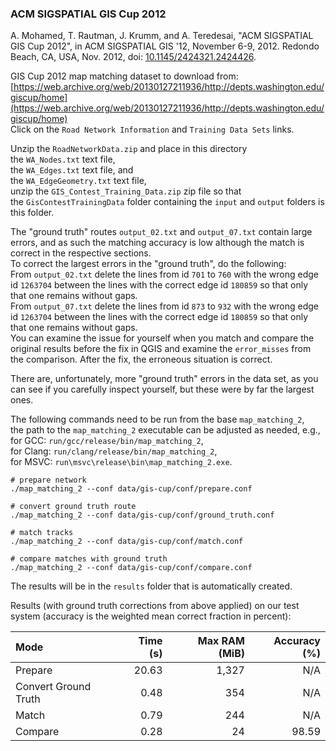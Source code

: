 ### ACM SIGSPATIAL GIS Cup 2012

A. Mohamed, T. Rautman, J. Krumm, and A. Teredesai, "ACM SIGSPATIAL GIS Cup 2012", in ACM SIGSPATIAL GIS '12, November
6-9, 2012. Redondo Beach, CA, USA, Nov. 2012,
doi: [10.1145/2424321.2424426](https://dx.doi.org/10.1145%2F2424321.2424426).

GIS Cup 2012 map matching dataset to download from: \
[https://web.archive.org/web/20130127211936/http://depts.washington.edu/giscup/home](https://web.archive.org/web/20130127211936/http://depts.washington.edu/giscup/home) \
Click on the `Road Network Information` and `Training Data Sets` links.

Unzip the `RoadNetworkData.zip` and place in this directory \
the `WA_Nodes.txt` text file, \
the `WA_Edges.txt` text file, and \
the `WA_EdgeGeometry.txt` text file, \
unzip the `GIS_Contest_Training_Data.zip` zip file so that \
the `GisContestTrainingData` folder containing the `input` and `output` folders is this folder.

The "ground truth" routes `output_02.txt` and `output_07.txt` contain large errors, and as such the matching accuracy is
low although the match is correct in the respective sections. \
To correct the largest errors in the "ground truth", do the following: \
From `output_02.txt` delete the lines from id `701` to `760` with the wrong edge id `1263704` between the lines with the
correct edge id `180859` so that only that one remains without gaps. \
From `output_07.txt` delete the lines from id `873` to `932` with the wrong edge id `1263704` between the lines with the
correct edge id `180859` so that only that one remains without gaps. \
You can examine the issue for yourself when you match and compare the original results before the fix in QGIS and
examine the `error_misses` from the comparison. After the fix, the erroneous situation is correct.

There are, unfortunately, more "ground truth" errors in the data set, as you can see if you carefully inspect yourself,
but these were by far the largest ones.

The following commands need to be run from the base `map_matching_2`, \
the path to the `map_matching_2` executable can be adjusted as needed, e.g., \
for GCC: `run/gcc/release/bin/map_matching_2`, \
for Clang: `run/clang/release/bin/map_matching_2`, \
for MSVC: `run\msvc\release\bin\map_matching_2.exe`.

```
# prepare network
./map_matching_2 --conf data/gis-cup/conf/prepare.conf

# convert ground truth route
./map_matching_2 --conf data/gis-cup/conf/ground_truth.conf

# match tracks
./map_matching_2 --conf data/gis-cup/conf/match.conf

# compare matches with ground truth
./map_matching_2 --conf data/gis-cup/conf/compare.conf
```

The results will be in the `results` folder that is automatically created.

Results (with ground truth corrections from above applied) on our test system
(accuracy is the weighted mean correct fraction in percent):

| Mode                 | Time (s) | Max RAM (MiB) | Accuracy (%) |
|:---------------------|---------:|--------------:|-------------:|
| Prepare              |    20.63 |         1,327 |          N/A |
| Convert Ground Truth |     0.48 |           354 |          N/A |
| Match                |     0.79 |           244 |          N/A |
| Compare              |     0.28 |            24 |        98.59 |
